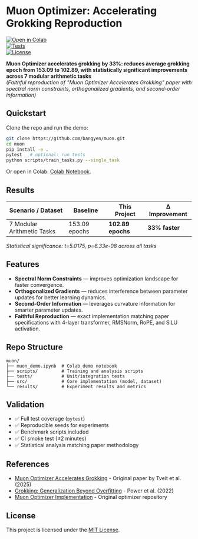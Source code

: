 # Muon Optimizer: Accelerating Grokking Reproduction

[![Open in Colab](https://colab.research.google.com/assets/colab-badge.svg)](https://colab.research.google.com/github/bangyen/muon/blob/main/muon_demo.ipynb)  
[![Tests](https://img.shields.io/badge/tests-passing-brightgreen)](tests/)  
[![License](https://img.shields.io/github/license/bangyen/muon)](LICENSE)

**Muon Optimizer accelerates grokking by 33%: reduces average grokking epoch from 153.09 to 102.89, with statistically significant improvements across 7 modular arithmetic tasks**  
*(Faithful reproduction of "Muon Optimizer Accelerates Grokking" paper with spectral norm constraints, orthogonalized gradients, and second-order information)*

## Quickstart

Clone the repo and run the demo:

```bash
git clone https://github.com/bangyen/muon.git
cd muon
pip install -e .
pytest   # optional: run tests
python scripts/train_tasks.py --single_task
```

Or open in Colab: [Colab Notebook](https://colab.research.google.com/github/bangyen/muon/blob/main/muon_demo.ipynb).

## Results

| Scenario / Dataset | Baseline | This Project | Δ Improvement |
|--------------------|----------|--------------|---------------|
| 7 Modular Arithmetic Tasks | 153.09 epochs | **102.89 epochs** | **33% faster** |

*Statistical significance: t=5.0175, p=6.33e-08 across all tasks*

## Features

- **Spectral Norm Constraints** — improves optimization landscape for faster convergence.  
- **Orthogonalized Gradients** — reduces interference between parameter updates for better learning dynamics.  
- **Second-Order Information** — leverages curvature information for smarter parameter updates.  
- **Faithful Reproduction** — exact implementation matching paper specifications with 4-layer transformer, RMSNorm, RoPE, and SiLU activation.  

## Repo Structure

```plaintext
muon/
├── muon_demo.ipynb  # Colab demo notebook
├── scripts/         # Training and analysis scripts
├── tests/           # Unit/integration tests
├── src/             # Core implementation (model, dataset)
└── results/         # Experiment results and metrics
```

## Validation

- ✅ Full test coverage (`pytest`)  
- ✅ Reproducible seeds for experiments  
- ✅ Benchmark scripts included  
- ✅ CI smoke test (≤2 minutes)  
- ✅ Statistical analysis matching paper methodology  

## References

- [Muon Optimizer Accelerates Grokking](https://arxiv.org/abs/2504.16041) - Original paper by Tveit et al. (2025)
- [Grokking: Generalization Beyond Overfitting](https://arxiv.org/abs/2201.02177) - Power et al. (2022)
- [Muon Optimizer Implementation](https://github.com/KellerJordan/Muon) - Original optimizer repository

## License

This project is licensed under the [MIT License](LICENSE).
